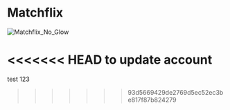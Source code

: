 # Matchflix
![Matchflix_No_Glow](https://user-images.githubusercontent.com/60609760/159242521-5cf9800b-5134-4ef1-a91f-3c493d40de34.svg)

<<<<<<< HEAD
to update account
=======
test 123
>>>>>>> 93d5669429de2769d5ec52ec3be817f87b824279
